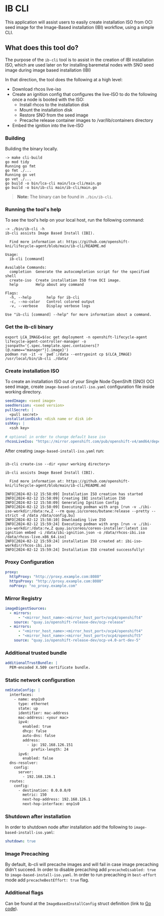 # IB CLI

This application will assist users to easily create installation ISO from OCI seed image for the Image-Based installation (IBI) workflow, using
a simple CLI.

## What does this tool do?

The purpose of the `ib-cli` tool is to assist in the creation of IBI installation ISO, which are used later on for
installing baremetal nodes with SNO seed image during image based installation (IBI)

In that direction, the tool does the following at a high level:

- Download rhcos live-iso
- Create an ignition config that configures the live-ISO to do the following once a node is booted with the ISO:
  - Install rhcos to the installation disk
  - Mount the installation disk
  - Restore SNO from the seed image
  - Precache release container images to /var/lib/containers directory
- Embed the ignition into the live-ISO

### Building

Building the binary locally.

```shell
-> make cli-build
go mod tidy
Running go fmt
go fmt ./...
Running go vet
go vet ./...
go build -o bin/lca-cli main/lca-cli/main.go
go build -o bin/ib-cli main/ib-cli/main.go
```

> **Note:** The binary can be found in `./bin/ib-cli`.

### Running the tool's help

To see the tool's help on your local host, run the following command:

```shell
-> ./bin/ib-cli -h
ib-cli assists Image Based Install (IBI).

  Find more information at: https://github.com/openshift-kni/lifecycle-agent/blob/main/ib-cli/README.md

Usage:
  ib-cli [command]

Available Commands:
  completion  Generate the autocompletion script for the specified shell
  create-iso  Create installation ISO from OCI image.
  help        Help about any command

Flags:
  -h, --help       help for ib-cli
  -c, --no-color   Control colored output
  -v, --verbose    Display verbose logs

Use "ib-cli [command] --help" for more information about a command.
```

### Get the ib-cli binary

```shell
export LCA_IMAGE=$(oc get deployment -n openshift-lifecycle-agent lifecycle-agent-controller-manager -o jsonpath='{.spec.template.spec.containers[?(@.name=="manager")].image}')
podman run -it -v `pwd`:/data --entrypoint cp $(LCA_IMAGE) /usr/local/bin/ib-cli ./data/
```

### Create installation ISO

To create an installation ISO out of your Single Node OpenShift (SNO) OCI seed image, create `image-based-install-iso.yaml` configuration file inside working directory.

```yaml
seedImage: <seed image>
seedVersion: <seed version>
pullSecret: |
  <pull secret>
installationDisk: <disk name or disk id>
sshKey: |
  <ssh key>

# optional in order to change default base iso
rhcosLiveIso: "https://mirror.openshift.com/pub/openshift-v4/amd64/dependencies/rhcos/latest/rhcos-live.x86_64.iso"
```

After creating `image-based-install-iso.yaml` run:

```shell

ib-cli create-iso --dir <your working directory>

ib-cli assists Image Based Install (IBI).

  Find more information at: https://github.com/openshift-kni/lifecycle-agent/blob/main/ib-cli/README.md

INFO[2024-02-12 15:58:09] Installation ISO creation has started
INFO[2024-02-12 15:58:09] Creating IBI installation ISO
INFO[2024-02-12 15:58:09] Generating Ignition Config
INFO[2024-02-12 15:58:09] Executing podman with args [run -v ./ibi-iso-workdir:/data:rw,Z --rm quay.io/coreos/butane:release --pretty --strict -d /data /data/config.bu]
INFO[2024-02-12 15:58:10] Downloading live ISO
INFO[2024-02-12 15:59:24] Executing podman with args [run -v ./ibi-iso-workdir:/data:rw,Z quay.io/coreos/coreos-installer:latest iso ignition embed -i /data/ibi-ignition.json -o /data/rhcos-ibi.iso /data/rhcos-live.x86_64.iso]
INFO[2024-02-12 15:59:24] installation ISO created at: ibi-iso-workdir/rhcos-ibi.iso
INFO[2024-02-12 15:59:24] Installation ISO created successfully!
```

### Proxy Configuration

```yaml
proxy:
  httpProxy: "http://proxy.example.com:8080"
  httpsProxy: "http://proxy.example.com:8080"
  noProxy: "no_proxy.example.com"
```

### Mirror Registry

```yaml
imageDigestSources:
  - mirrors:
      - "<mirror_host_name>:<mirror_host_port>/ocp4/openshift4"
    source: "quay.io/openshift-release-dev/ocp-release"
  - mirrors:
      - "<mirror_host_name>:<mirror_host_port>/ocp4/openshift4"
      - "<mirror_host_name>:<mirror_host_port>/ocp4/openshift5"
    source: "quay.io/openshift-release-dev/ocp-v4.0-art-dev-5"
```

### Additional trusted bundle

```yaml
additionalTrustBundle: |
  PEM-encoded X.509 certificate bundle.
```

### Static network configuration

```yaml
nmStateConfig: |
  interfaces:
    - name: enp1s0
      type: ethernet
      state: up
      identifier: mac-address
      mac-address: <your mac>
      ipv4:
        enabled: true
        dhcp: false
        auto-dns: false
        address:
          - ip: 192.168.126.151
            prefix-length: 24
      ipv6:
        enabled: false
  dns-resolver:
    config:
      server:
        - 192.168.126.1
  routes:
    config:
      - destination: 0.0.0.0/0
        metric: 150
        next-hop-address: 192.168.126.1
        next-hop-interface: enp1s0
```

### Shutdown after installation

In order to shutdown node after installation add the following to `image-based-install-iso.yaml`:

```yaml
shutdown: true
```

### Image Precaching

By default, ib-cli will precache images and will fail in case image precaching didn't succeed.
In order to disable precaching add `precacheDisabled: true` to `image-based-install-iso.yaml`.
In order to run precaching in `best-effort` mode add `precacheBestEffort: true` flag.

### Additional flags

Can be found at the `ImageBasedInstallConfig` struct definition (link to [Go code](https://github.com/openshift-kni/lifecycle-agent/blob/main/api/ibiconfig/ibiconfig.go#L17)).
